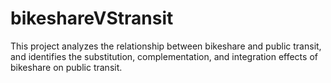 # bikeshareVStransit
This project analyzes the relationship between bikeshare and public transit, and identifies the substitution, complementation, and integration effects of bikeshare on public transit.
